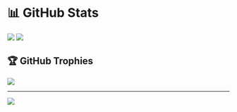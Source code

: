 # 📊 GitHub Stats
[![](https://github-readme-stats-ruby-sigma-10.vercel.app/?username=KarbitsCode&theme=transparent&hide_border=false&show_icons=true&include_all_commits=true)](https://tiny.one/readme-stats)
[![](https://github-readme-streak-stats-puce.vercel.app/?user=KarbitsCode&theme=transparent&hide_border=false&mode=weekly)](https://git.io/streak-stats)

## 🏆 GitHub Trophies
[![](https://github-profile-trophy-mu.vercel.app/?username=KarbitsCode&theme=algolia&no-frame=false&no-bg=true&margin-w=4&column=-1)](https://bit.ly/profile-trophy)

---
[![](https://visitcount.itsvg.in/api?id=KarbitsCode&icon=3&color=0)](https://visitcount.itsvg.in)

<!-- Proudly created with GPRM ( https://gprm.itsvg.in ) -->
